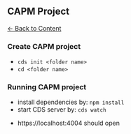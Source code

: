 ## CAPM Project

[<- Back to Content](./../sap-btp-cap-readme.md)

### Create CAPM project
- ```cds init <folder name>```
- ```cd <folder name>```

### Running CAPM project
- install dependencies by: ```npm install```
- start CDS server by: ```cds watch```


* https://localhost:4004 should open
